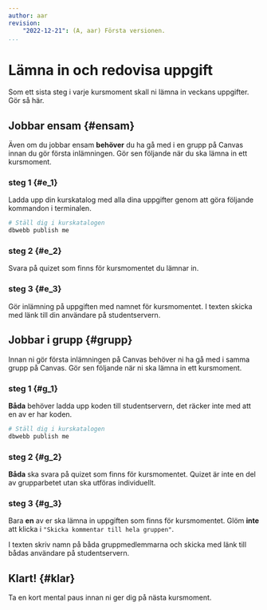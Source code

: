 ```yaml
---
author: aar
revision:
    "2022-12-21": (A, aar) Första versionen.
...
```

Lämna in och redovisa uppgift
====================================

Som ett sista steg i varje kursmoment skall ni lämna in veckans uppgifter. Gör så här.

<!--more-->


Jobbar ensam {#ensam}
---------------------------------------

Även om du jobbar ensam **behöver** du ha gå med i en grupp på Canvas innan du gör första inlämningen. Gör sen följande när du ska lämna in ett kursmoment.

### steg 1 {#e_1}

Ladda upp din kurskatalog med alla dina uppgifter genom att göra följande kommandon i terminalen.

```bash
# Ställ dig i kurskatalogen
dbwebb publish me
```

### steg 2 {#e_2}

Svara på quizet som finns för kursmomentet du lämnar in.


### steg 3 {#e_3}

Gör inlämning på uppgiften med namnet för kursmomentet. I texten skicka med länk till din användare på studentservern.



Jobbar i grupp {#grupp}
---------------------------------------


Innan ni gör första inlämningen på Canvas behöver ni ha gå med i samma grupp på Canvas. Gör sen följande när ni ska lämna in ett kursmoment.

### steg 1 {#g_1}

**Båda** behöver ladda upp koden till studentservern, det räcker inte med att en av er har koden.

```bash
# Ställ dig i kurskatalogen
dbwebb publish me
```

### steg 2 {#g_2}

**Båda** ska svara på quizet som finns för kursmomentet. Quizet är inte en del av grupparbetet utan ska utföras individuellt.


### steg 3 {#g_3}

Bara **en** av er ska lämna in uppgiften som finns för kursmomentet. Glöm **inte** att klicka i `"Skicka kommentar till hela gruppen"`.

I texten skriv namn på båda gruppmedlemmarna och skicka med länk till bådas användare på studentservern.



Klart! {#klar}
---------------------------------------

Ta en kort mental paus innan ni ger dig på nästa kursmoment.
